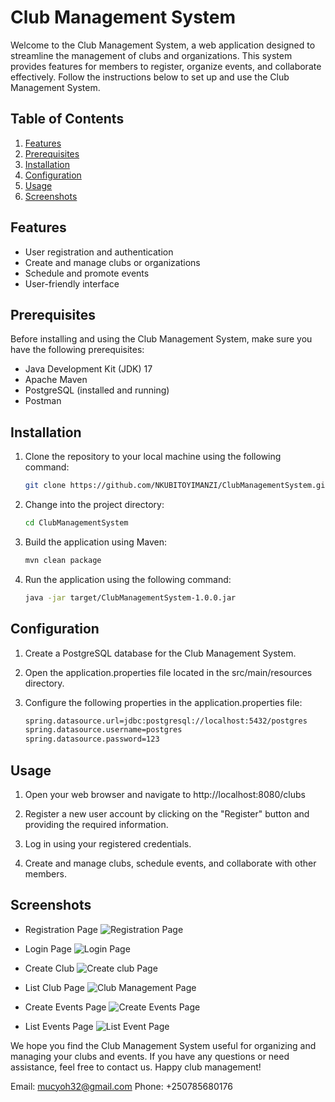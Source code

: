 
# Club Management System

Welcome to the Club Management System, a web application designed to streamline the management of clubs and organizations. This system provides features for members to register, organize events, and collaborate effectively. Follow the instructions below to set up and use the Club Management System.

## Table of Contents

1. [Features](#features)
2. [Prerequisites](#prerequisites)
3. [Installation](#installation)
4. [Configuration](#configuration)
5. [Usage](#usage)
6. [Screenshots](#screenshots)

## Features

- User registration and authentication
- Create and manage clubs or organizations
- Schedule and promote events
- User-friendly interface

## Prerequisites

Before installing and using the Club Management System, make sure you have the following prerequisites:

- Java Development Kit (JDK) 17
- Apache Maven
- PostgreSQL (installed and running)
- Postman

## Installation

1. Clone the repository to your local machine using the following command:

   ```bash
   git clone https://github.com/NKUBITOYIMANZI/ClubManagementSystem.git
   ```

2. Change into the project directory:

   ```bash
   cd ClubManagementSystem
   ```

3. Build the application using Maven:

   ```bash
   mvn clean package
   ```

4. Run the application using the following command:

   ```bash
   java -jar target/ClubManagementSystem-1.0.0.jar
   ```

## Configuration

1. Create a PostgreSQL database for the Club Management System.

2. Open the application.properties file located in the src/main/resources directory.

3. Configure the following properties in the application.properties file:

   ```bash
   spring.datasource.url=jdbc:postgresql://localhost:5432/postgres
   spring.datasource.username=postgres
   spring.datasource.password=123
   ```

## Usage

1. Open your web browser and navigate to http://localhost:8080/clubs

2. Register a new user account by clicking on the "Register" button and providing the required information.

3. Log in using your registered credentials.

4. Create and manage clubs, schedule events, and collaborate with other members.

## Screenshots

- Registration Page
  ![Registration Page](https://github.com/NKUBITOYIMANZI/ClubManagementSystem/blob/master/src/main/resources/static/assets/registrationPage.png)

- Login Page
  ![Login Page](https://github.com/NKUBITOYIMANZI/ClubManagementSystem/blob/master/src/main/resources/static/assets/loginPage.png)

- Create Club
  ![Create club Page](https://github.com/NKUBITOYIMANZI/ClubManagementSystem/blob/master/src/main/resources/static/assets/clubs-create.png)

- List Club Page
  ![Club Management Page](https://github.com/NKUBITOYIMANZI/ClubManagementSystem/blob/master/src/main/resources/static/assets/clubs-list.png)

- Create Events Page
  ![Create Events Page](https://github.com/NKUBITOYIMANZI/ClubManagementSystem/blob/master/src/main/resources/static/assets/create-events.png)


- List Events Page
  ![List Event Page](https://github.com/NKUBITOYIMANZI/ClubManagementSystem/blob/master/src/main/resources/static/assets/list-events.png)


We hope you find the Club Management System useful for organizing and managing your clubs and events. If you have any questions or need assistance, feel free to contact us. Happy club management!

Email: mucyoh32@gmail.com
Phone: +250785680176